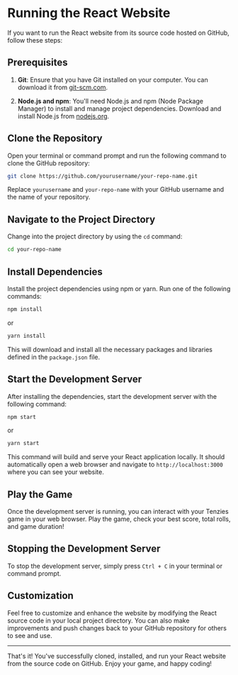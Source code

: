 # Running the React Website

If you want to run the React website from its source code hosted on GitHub, follow these steps:

## Prerequisites
1. **Git**: Ensure that you have Git installed on your computer. You can download it from [git-scm.com](https://git-scm.com/).

2. **Node.js and npm**: You'll need Node.js and npm (Node Package Manager) to install and manage project dependencies. Download and install Node.js from [nodejs.org](https://nodejs.org/).

## Clone the Repository
Open your terminal or command prompt and run the following command to clone the GitHub repository:

```bash
git clone https://github.com/yourusername/your-repo-name.git
```

Replace `yourusername` and `your-repo-name` with your GitHub username and the name of your repository.

## Navigate to the Project Directory
Change into the project directory by using the `cd` command:

```bash
cd your-repo-name
```

## Install Dependencies
Install the project dependencies using npm or yarn. Run one of the following commands:

```bash
npm install
```

or

```bash
yarn install
```

This will download and install all the necessary packages and libraries defined in the `package.json` file.

## Start the Development Server
After installing the dependencies, start the development server with the following command:

```bash
npm start
```

or

```bash
yarn start
```

This command will build and serve your React application locally. It should automatically open a web browser and navigate to `http://localhost:3000` where you can see your website.

## Play the Game
Once the development server is running, you can interact with your Tenzies game in your web browser. Play the game, check your best score, total rolls, and game duration!

## Stopping the Development Server
To stop the development server, simply press `Ctrl + C` in your terminal or command prompt.

## Customization
Feel free to customize and enhance the website by modifying the React source code in your local project directory. You can also make improvements and push changes back to your GitHub repository for others to see and use.

---

That's it! You've successfully cloned, installed, and run your React website from the source code on GitHub. Enjoy your game, and happy coding!
